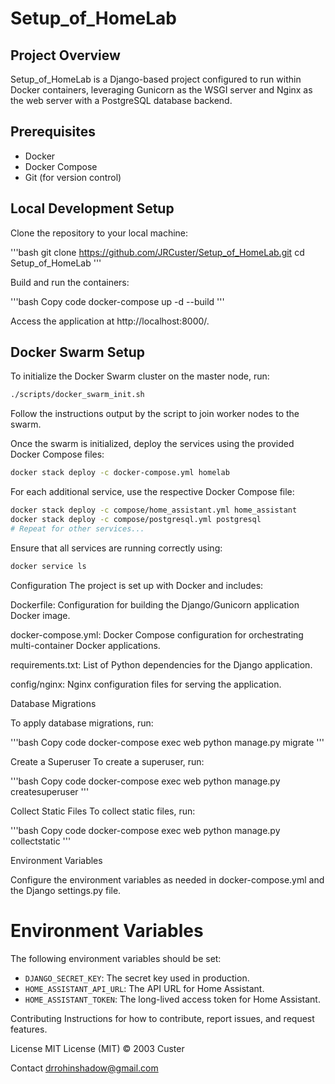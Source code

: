 
# Setup_of_HomeLab

## Project Overview

Setup_of_HomeLab is a Django-based project configured to run within Docker containers, leveraging Gunicorn as the WSGI server and Nginx as the web server with a PostgreSQL database backend.

## Prerequisites

- Docker
- Docker Compose
- Git (for version control)

## Local Development Setup

Clone the repository to your local machine:

'''bash
git clone https://github.com/JRCuster/Setup_of_HomeLab.git
cd Setup_of_HomeLab
'''

Build and run the containers:

'''bash
Copy code
docker-compose up -d --build
'''

Access the application at http://localhost:8000/.
## Docker Swarm Setup

To initialize the Docker Swarm cluster on the master node, run:

```bash
./scripts/docker_swarm_init.sh
```

Follow the instructions output by the script to join worker nodes to the swarm.

Once the swarm is initialized, deploy the services using the provided Docker Compose files:

```bash
docker stack deploy -c docker-compose.yml homelab
```

For each additional service, use the respective Docker Compose file:

```bash
docker stack deploy -c compose/home_assistant.yml home_assistant
docker stack deploy -c compose/postgresql.yml postgresql
# Repeat for other services...
```

Ensure that all services are running correctly using:

```bash
docker service ls
```

Configuration
The project is set up with Docker and includes:

Dockerfile: Configuration for building the Django/Gunicorn application Docker image.

docker-compose.yml: Docker Compose configuration for orchestrating multi-container Docker applications.

requirements.txt: List of Python dependencies for the Django application.

config/nginx: Nginx configuration files for serving the application.

Database Migrations

To apply database migrations, run:

'''bash
Copy code
docker-compose exec web python manage.py migrate
'''

Create a Superuser
To create a superuser, run:

'''bash
Copy code
docker-compose exec web python manage.py createsuperuser
'''

Collect Static Files
To collect static files, run:

'''bash
Copy code
docker-compose exec web python manage.py collectstatic
'''

Environment Variables

Configure the environment variables as needed in docker-compose.yml and the Django settings.py file.
# Environment Variables
The following environment variables should be set:
- `DJANGO_SECRET_KEY`: The secret key used in production.
- `HOME_ASSISTANT_API_URL`: The API URL for Home Assistant.
- `HOME_ASSISTANT_TOKEN`: The long-lived access token for Home Assistant.


Contributing Instructions for how to contribute, report issues, and request features.

License
MIT License (MIT) © 2003 Custer

Contact drrohinshadow@gmail.com
